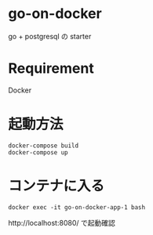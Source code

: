 # go-on-docker

go + postgresql の starter

# Requirement

Docker

# 起動方法

```
docker-compose build
docker-compose up
```

# コンテナに入る

```
docker exec -it go-on-docker-app-1 bash
```

http://localhost:8080/
で起動確認
